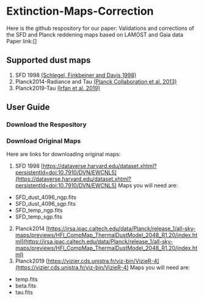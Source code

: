# Extinction-Maps-Correction

Here is the github respository for our paper: Validations and corrections of the SFD and Planck reddening maps based on LAMOST and Gaia data
Paper link:[]

## Supported dust maps
1. SFD 1998 [(Schlegel, Finkbeiner and Davis 1998)](http://doi.org/10.1086/305772)
2. Planck2014-Radiance and Tau [(Planck Collaboration et al. 2013)](http://doi.org/10.1051/0004-6361/201323195)
3. Planck2019-Tau [(Irfan et al. 2019)](http://doi.org/10.1051/0004-6361/201834394)

## User Guide

### Download the Respository

### Download Original Maps
Here are links for downloading original maps:
1. SFD 1998 [https://dataverse.harvard.edu/dataset.xhtml?persistentId=doi:10.7910/DVN/EWCNL5](https://dataverse.harvard.edu/dataset.xhtml?persistentId=doi:10.7910/DVN/EWCNL5)
Maps you will need are:
* SFD_dust_4096_ngp.fits 
* SFD_dust_4096_sgp.fits
* SFD_temp_ngp.fits
* SFD_temp_sgp.fits
2. Planck2014 [https://irsa.ipac.caltech.edu/data/Planck/release_1/all-sky-maps/previews/HFI_CompMap_ThermalDustModel_2048_R1.20/index.html](https://irsa.ipac.caltech.edu/data/Planck/release_1/all-sky-maps/previews/HFI_CompMap_ThermalDustModel_2048_R1.20/index.html)
3. Planck2019 [https://vizier.cds.unistra.fr/viz-bin/VizieR-4](https://vizier.cds.unistra.fr/viz-bin/VizieR-4)
Maps you will need are:
* temp.fits 
* beta.fits
* tau.fits
